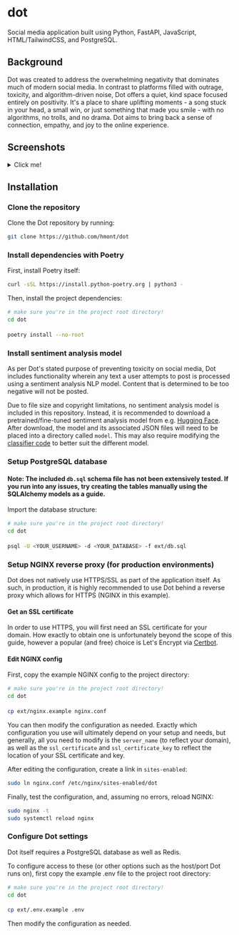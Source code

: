 # dot
Social media application built using Python, FastAPI, JavaScript, HTML/TailwindCSS, and PostgreSQL.

## Background
Dot was created to address the overwhelming negativity that dominates much of modern social media. In contrast to platforms filled with outrage, toxicity, and algorithm-driven noise, Dot offers a quiet, kind space focused entirely on positivity. It's a place to share uplifting moments - a song stuck in your head, a small win, or just something that made you smile - with no algorithms, no trolls, and no drama. Dot aims to bring back a sense of connection, empathy, and joy to the online experience.

## Screenshots
<details>

<summary>Click me!</summary>

### Landing Page
![Screenshot of landing page](demo/landing-page.png "Landing Page")

### Feed
![Screenshot of feed page](demo/feed.png "Feed Page")

### User Profile
![Screenshot of user profile page](demo/user-profile.png "User Profile Page")

### Dashboard (zoomed out slightly for clarity)
![Screenshot of dashboard page](demo/dashboard.png "Dashboard Page")

</details>

## Installation
### Clone the repository
Clone the Dot repository by running:
```bash
git clone https://github.com/hmont/dot
```

### Install dependencies with Poetry
First, install Poetry itself:
```bash
curl -sSL https://install.python-poetry.org | python3 -
```

Then, install the project dependencies:
```bash
# make sure you're in the project root directory!
cd dot

poetry install --no-root
```

### Install sentiment analysis model
As per Dot's stated purpose of preventing toxicity on social media, Dot includes functionality wherein any text a user attempts to post is processed using a sentiment analysis NLP model. Content that is determined to be too negative will not be posted.

Due to file size and copyright limitations, no sentiment analysis model is included in this repository. Instead, it is recommended to download a pretrained/fine-tuned sentiment analysis model from e.g. [Hugging Face](https://huggingface.co/). After download, the model and its associated JSON files will need to be placed into a directory called `model`. This may also require modifying the [classifier code](https://github.com/hmont/dot/blob/main/adapters/classifier.py) to better suit the different model.

### Setup PostgreSQL database
#### Note: The included `db.sql` schema file has not been extensively tested. If you run into any issues, try creating the tables manually using the SQLAlchemy models as a guide.

Import the database structure:

```bash
# make sure you're in the project root directory!
cd dot

psql -U <YOUR_USERNAME> -d <YOUR_DATABASE> -f ext/db.sql
```


### Setup NGINX reverse proxy (for production environments)
Dot does not natively use HTTPS/SSL as part of the application itself. As such, in production, it is highly recommended to use Dot behind a reverse proxy which allows for HTTPS (NGINX in this example).

#### Get an SSL certificate
In order to use HTTPS, you will first need an SSL certificate for your domain. How exactly to obtain one is unfortunately beyond the scope of this guide, however a popular (and free) choice is Let's Encrypt via [Certbot](https://certbot.eff.org/).

#### Edit NGINX config
First, copy the example NGINX config to the project directory:
```bash
# make sure you're in the project root directory!
cd dot

cp ext/nginx.example nginx.conf
```
You can then modify the configuration as needed. Exactly which configuration you use will ultimately depend on your setup and needs, but generally, all you need to modify is the `server_name` (to reflect your domain), as well as the `ssl_certificate` and `ssl_certificate_key` to reflect the location of your SSL certificate and key.

After editing the configuration, create a link in `sites-enabled`:
```bash
sudo ln nginx.conf /etc/nginx/sites-enabled/dot
```
Finally, test the configuration, and, assuming no errors, reload NGINX:
```bash
sudo nginx -t
sudo systemctl reload nginx
```

### Configure Dot settings
Dot itself requires a PostgreSQL database as well as Redis.

To configure access to these (or other options such as the host/port Dot runs on), first copy the example .env file to the project root directory:
```bash
# make sure you're in the project root directory!
cd dot

cp ext/.env.example .env
```

Then modify the configuration as needed.

